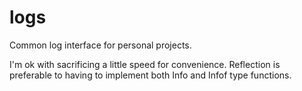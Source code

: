 # logs

Common log interface for personal projects.

I'm ok with sacrificing a little speed for convenience. Reflection is preferable to having to implement both Info and Infof type functions.

